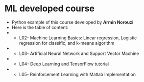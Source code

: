 # ML developed course
- Python example of this course developed by **Armin Norouzi**
- Here is the table of content: 
- * L02- Machine Learning Basics: Linear regression, Logistic regression for classific, and k-means algorithm
- * L03- Artificial Neural Network and Support Vector Machine
- * L04- Deep Learning and TensorFlow tutorial
- * L05- Reinforcement Learning with Matlab Implementation
